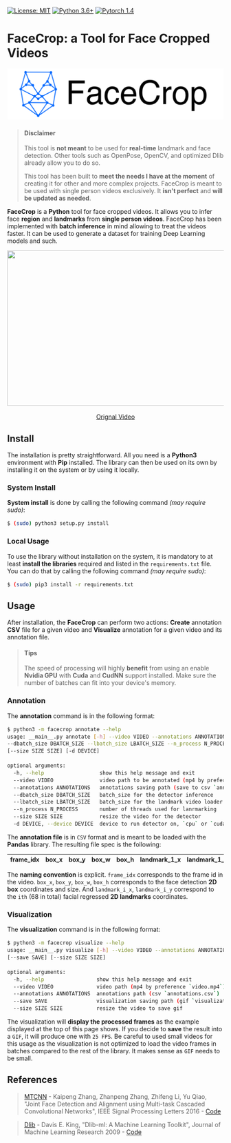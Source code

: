 [![License: MIT](https://img.shields.io/badge/License-MIT-yellow.svg)](https://github.com/yliess86/FaceCrop/blob/master/LICENSE)
[![Python 3.6+](https://img.shields.io/badge/python-3.6+-blue.svg)](https://www.python.org/downloads/release/python-360/)
[![Pytorch 1.4](https://img.shields.io/badge/pytorch-1.4.0-blue.svg)](https://pytorch.org/)

# FaceCrop: a Tool for Face Cropped Videos

![Logo](logo.png)

> #### Disclaimer
>
> This tool is **not meant** to be used for **real-time** landmark and face detection. Other tools such as OpenPose, OpenCV, and optimized Dlib already allow you to do so.
>
> This tool has been built to **meet the needs I have at the moment** of creating it for other and more complex projects. FaceCrop is meant to be used with single person videos exclusively. It **isn't perfect** and **will be updated as needed**.

**FaceCrop** is a **Python** tool for face cropped videos. It allows you to infer face **region** and **landmarks** from **single person videos**. FaceCrop has been implemented with **batch inference** in mind allowing to treat the videos faster. It can be used to generate a dataset for training Deep Learning models and such.

<p align="center">
  <img width="640" height="360" src="joma.gif"></img>
</p>
<p align="center">
    <a href="https://www.youtube.com/watch?v=uxRf7KS3abo">
        Orignal Video
    </a>
</p>

## Install

The installation is pretty straightforward. All you need is a **Python3** environment with **Pip** installed. The library can then be used on its own by installing it on the system or by using it locally.

### System Install

**System install** is done by calling the following command *(may require sudo)*:

```bash
$ (sudo) python3 setup.py install
```

### Local Usage

To use the library without installation on the system, it is mandatory to at least **install the libraries** required and listed in the `requirements.txt` file. You can do that by calling the following command *(may require sudo)*:

```bash
$ (sudo) pip3 install -r requirements.txt
```

## Usage

After installation, the **FaceCrop** can perform two actions: **Create** annotation **CSV** file for a given video and **Visualize** annotation for a given video and its annotation file.

> #### Tips
>
> The speed of processing will highly **benefit** from using an enable **Nvidia GPU** with **Cuda** and **CudNN** support installed. Make sure the number of batches can fit into your device's memory.

### Annotation

The **annotation** command is in the following format:

```bash
$ python3 -m facecrop annotate --help
usage: __main__.py annotate [-h] --video VIDEO --annotations ANNOTATIONS
--dbatch_size DBATCH_SIZE --lbatch_size LBATCH_SIZE --n_process N_PROCESS
[--size SIZE SIZE] [-d DEVICE]

optional arguments:
  -h, --help                  show this help message and exit
  --video VIDEO               video path to be annotated (mp4 by preference `video.mp4`)
  --annotations ANNOTATIONS   annotations saving path (save to csv `annotations.csv`)
  --dbatch_size DBATCH_SIZE   batch_size for the detector inference
  --lbatch_size LBATCH_SIZE   batch_size for the landmark video loader
  --n_process N_PROCESS       number of threads used for lanrmarking
  --size SIZE SIZE            resize the video for the detector
  -d DEVICE, --device DEVICE  device to run detector on, `cpu` or `cuda`
```

The **annotation file** is in `CSV` format and is meant to be loaded with the **Pandas** library. The resulting file spec is the following:

|frame_idx|box_x|box_y|box_w|box_h|landmark_1_x|landmark_1_y|...|landmark_68_x|landmark_68_y|
|--------:|----:|----:|----:|----:|-----------:|-----------:|:-:|------------:|------------:|

The **naming convention** is explicit. `frame_idx` corresponds to the frame id in the video. `box_x`, `box_y`, `box_w`, `box_h` corresponds to the face detection **2D box** coordinates and size. And `landmark_i_x`, `landmark_i_y` correspond to the `ith` (68 in total) facial regressed **2D landmarks** coordinates.


### Visualization

The **visualization** command is in the following format:

```bash
$ python3 -m facecrop visualize --help
usage: __main__.py visualize [-h] --video VIDEO --annotations ANNOTATIONS
[--save SAVE] [--size SIZE SIZE]

optional arguments:
  -h, --help                 show this help message and exit
  --video VIDEO              video path (mp4 by preference `video.mp4`)
  --annotations ANNOTATIONS  annotations path (csv `annotations.csv`)
  --save SAVE                visualization saving path (gif `visualization.gif`)
  --size SIZE SIZE           resize the video to save gif
```

The visualization will **display the processed frames** as the example displayed at the top of this page shows. If you decide to **save** the result into a `GIF`, it will produce one with `25 FPS`. Be careful to used small videos for this usage as the visualization is not optimized to load the video frames in batches compared to the rest of the library. It makes sense as `GIF` needs to be small.

## References

> [MTCNN](https://arxiv.org/abs/1604.02878) - Kaipeng Zhang, Zhanpeng Zhang, Zhifeng Li, Yu Qiao, "Joint Face Detection and Alignment using Multi-task Cascaded Convolutional Networks", IEEE Signal Processing Letters 2016 - [Code](https://github.com/timesler/facenet-pytorch)

> [Dlib](http://dlib.net/) - Davis E. King, "Dlib-ml: A Machine Learning Toolkit", Journal of Machine Learning Research 2009 - [Code](https://github.com/davisking/dlib)